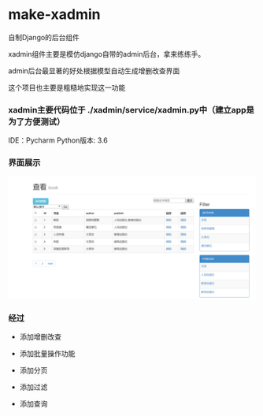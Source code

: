 # make-xadmin
自制Django的后台组件
 
xadmin组件主要是模仿django自带的admin后台，拿来练练手。

admin后台最显著的好处根据模型自动生成增删改查界面

这个项目也主要是粗糙地实现这一功能

### xadmin主要代码位于 ./xadmin/service/xadmin.py中（建立app是为了方便测试）

IDE：Pycharm    Python版本: 3.6   

### 界面展示

![avatar](https://github.com/LoseNine/make-xadmin/blob/master/templates/img/1.png)

### 经过

* 添加增删改查

* 添加批量操作功能

* 添加分页

* 添加过滤

* 添加查询
